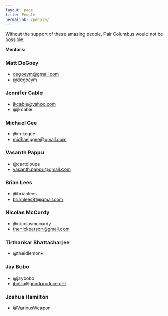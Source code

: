 ```yaml
---
layout: page
title: People
permalink: /people/
---
```


Without the support of these amazing people, Pair Columbus would not be possible:

__Mentors:__

### Matt DeGoey
- degoeym@gmail.com
- @degoeym

### Jennifer Cable
- jkcable@yahoo.com
- @jkcable

### Michael Gee
- @mikegee
- michaelpgee@gmail.com

### Vasanth Pappu
- @cartoloupe
- vasanth.pappu@gmail.com

### Brian Lees
- @brianlees
- brianlees81@gmail.com

### Nicolas McCurdy
- @nicolasmccurdy
- thenickperson@gmail.com

### Tirthankar Bhattacharjee
- @theidlemonk

### Jay Bobo
- @jaybobo
- jbobo@goodproduce.net

### Joshua Hamilton
- @VariousWeapon
